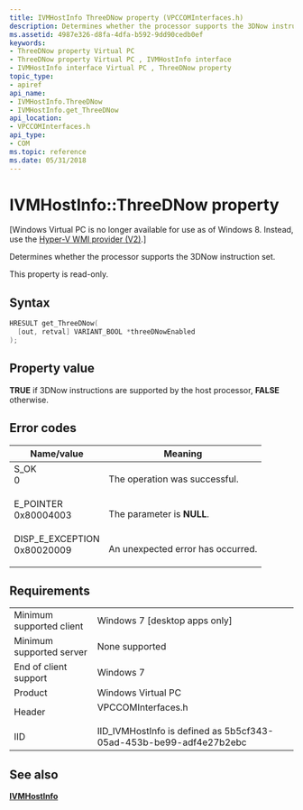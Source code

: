 ```yaml
---
title: IVMHostInfo ThreeDNow property (VPCCOMInterfaces.h)
description: Determines whether the processor supports the 3DNow instruction set.
ms.assetid: 4987e326-d8fa-4dfa-b592-9dd90cedb0ef
keywords:
- ThreeDNow property Virtual PC
- ThreeDNow property Virtual PC , IVMHostInfo interface
- IVMHostInfo interface Virtual PC , ThreeDNow property
topic_type:
- apiref
api_name:
- IVMHostInfo.ThreeDNow
- IVMHostInfo.get_ThreeDNow
api_location:
- VPCCOMInterfaces.h
api_type:
- COM
ms.topic: reference
ms.date: 05/31/2018
---
```


# IVMHostInfo::ThreeDNow property

\[Windows Virtual PC is no longer available for use as of Windows 8. Instead, use the [Hyper-V WMI provider (V2)](/windows/desktop/HyperV_v2/windows-virtualization-portal).\]

Determines whether the processor supports the 3DNow instruction set.

This property is read-only.

## Syntax


```C++
HRESULT get_ThreeDNow(
  [out, retval] VARIANT_BOOL *threeDNowEnabled
);
```



## Property value

**TRUE** if 3DNow instructions are supported by the host processor, **FALSE** otherwise.

## Error codes



| Name/value                                                                                                                                                    | Meaning                                      |
|---------------------------------------------------------------------------------------------------------------------------------------------------------------|----------------------------------------------|
| <dl> <dt>S\_OK</dt> <dt>0</dt> </dl>                       | The operation was successful.<br/>     |
| <dl> <dt>E\_POINTER</dt> <dt>0x80004003</dt> </dl>         | The parameter is **NULL**.<br/>        |
| <dl> <dt>DISP\_E\_EXCEPTION</dt> <dt>0x80020009</dt> </dl> | An unexpected error has occurred.<br/> |



## Requirements



|                                     |                                                                                               |
|-------------------------------------|-----------------------------------------------------------------------------------------------|
| Minimum supported client<br/> | Windows 7 \[desktop apps only\]<br/>                                                    |
| Minimum supported server<br/> | None supported<br/>                                                                     |
| End of client support<br/>    | Windows 7<br/>                                                                          |
| Product<br/>                  | Windows Virtual PC<br/>                                                                 |
| Header<br/>                   | <dl> <dt>VPCCOMInterfaces.h</dt> </dl> |
| IID<br/>                      | IID\_IVMHostInfo is defined as 5b5cf343-05ad-453b-be99-adf4e27b2ebc<br/>                |



## See also

<dl> <dt>

[**IVMHostInfo**](ivmhostinfo.md)
</dt> </dl>

 

